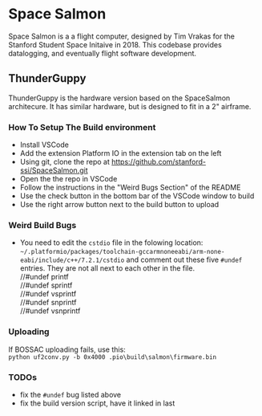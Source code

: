 # Space Salmon

Space Salmon is a a flight computer, designed by Tim Vrakas for the Stanford Student Space Initaive in 2018. This codebase provides datalogging, and eventually flight software development.

## ThunderGuppy
ThunderGuppy is the hardware version based on the SpaceSalmon architecure. It has similar hardware, but is designed to fit in a 2" airframe.

### How To Setup The Build environment
* Install VSCode
* Add the extension Platform IO in the extension tab on the left
* Using git, clone the repo at https://github.com/stanford-ssi/SpaceSalmon.git 
* Open the the repo in VSCode
* Follow the instructions in the "Weird Bugs Section" of the README
* Use the check button in the bottom bar of the VSCode window to build
* Use the right arrow button next to the build button to upload

### Weird Build Bugs
 * You need to edit the `cstdio` file in the folowing location: `~/.platformio/packages/toolchain-gccarmnoneeabi/arm-none-eabi/include/c++/7.2.1/cstdio` and comment out these five `#undef` entries. They are not all next to each other in the file.  
 //#undef printf  
 //#undef sprintf  
 //#undef vsprintf  
 //#undef snprintf  
 //#undef vsnprintf

 ### Uploading
 If BOSSAC uploading fails, use this:  
 `python uf2conv.py -b 0x4000 .pio\build\salmon\firmware.bin`  

 ### TODOs
 * fix the `#undef` bug listed above
 * fix the build version script, have it linked in last